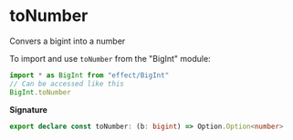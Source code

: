 # toNumber

Convers a bigint into a number

To import and use `toNumber` from the "BigInt" module:

```ts
import * as BigInt from "effect/BigInt"
// Can be accessed like this
BigInt.toNumber
```

**Signature**

```ts
export declare const toNumber: (b: bigint) => Option.Option<number>
```
